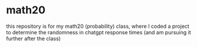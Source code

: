 # math20
this repository is for my math20 (probability) class, where I coded a project to determine the randomness in chatgpt response times (and am pursuing it further after the class)
